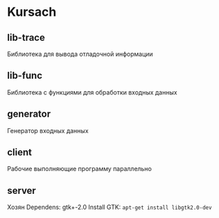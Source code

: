 # Kursach

## lib-trace
Библиотека для вывода отладочной информации
## lib-func
Библиотека с функциями для обработки входных данных
## generator
Генератор входных данных
## client
Рабочие выполняющие программу параллельно
## server
Хозян
Dependens: gtk+-2.0
Install GTK: `apt-get install libgtk2.0-dev`